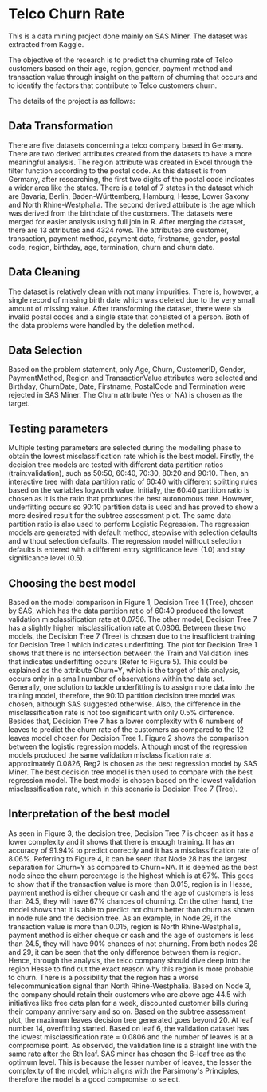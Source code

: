  #  Telco Churn Rate
This is a data mining project done mainly on SAS Miner. The dataset was extracted from Kaggle. 

The objective of the research is to predict the churning rate of Telco customers based on their age, region, gender, payment method and transaction value through insight on the pattern of churning that occurs and to identify the factors that contribute to Telco customers churn.

The details of the project is as follows: 
## Data Transformation
There are five datasets concerning a telco company based in Germany. There are two derived attributes created from the datasets to have a more meaningful analysis. The region attribute was created in Excel through the filter function according to the postal code. As this dataset is from Germany, after researching, the first two digits of the postal code indicates a wider area like the states. There is a total of 7 states in the dataset which are Bavaria, Berlin, Baden-Württemberg, Hamburg, Hesse, Lower Saxony and North Rhine-Westphalia. The second derived attribute is the age which was derived from the birthdate of the customers. The datasets were merged for easier analysis using full join in R. After merging the dataset, there are 13 attributes and 4324 rows. The attributes are customer, transaction, payment method, payment date, firstname, gender, postal code, region, birthday, age, termination, churn and churn date.
## Data Cleaning
The dataset is relatively clean with not many impurities. There is, however, a single record of missing birth date which was deleted due to the very small amount of missing value. After transforming the dataset, there were six invalid postal codes and a single state that consisted of a person. Both of the data problems were handled by the deletion method.
## Data Selection
Based on the problem statement, only Age, Churn, CustomerID, Gender, PaymentMethod, Region and TransactionValue attributes were selected and Birthday, ChurnDate, Date, Firstname, PostalCode and Termination were rejected in SAS Miner. The Churn attribute (Yes or NA) is chosen as the target.

## Testing parameters 
Multiple testing parameters are selected during the modelling phase to obtain the lowest misclassification rate which is the best model. Firstly, the decision tree models are tested with different data partition ratios (train:validation), such as 50:50, 60:40, 70:30, 80:20 and 90:10. Then, an interactive tree with data partition ratio of 60:40 with different splitting rules based on the variables logworth value. Initially, the 60:40 partition ratio is chosen as it is the ratio that produces the best autonomous tree. However, underfitting occurs so 90:10 partition data is used and has proved to show a more desired result for the subtree assessment plot. The same data partition ratio is also used to perform Logistic Regression. The regression models are generated with default method, stepwise with selection defaults and without selection defaults. The regression model without selection defaults is entered with a different entry significance level (1.0) and stay significance level (0.5).

## Choosing the best model
Based on the model comparison in Figure 1, Decision Tree 1 (Tree), chosen by SAS, which has the data partition ratio of 60:40 produced the lowest validation misclassification rate at 0.0756. The other model, Decision Tree 7 has a slightly higher misclassification rate at 0.0806. Between these two models, the Decision Tree 7 (Tree) is chosen due to the insufficient training for Decision Tree 1 which indicates underfitting. The plot for Decision Tree 1 shows that there is no intersection between the Train and Validation lines that indicates underfitting occurs (Refer to Figure 5). This could be explained as the attribute Churn=Y, which is the target of this analysis, occurs only in a small number of observations within the data set. Generally, one solution to tackle underfitting is to assign more data into the training model, therefore, the 90:10 partition decision tree model was chosen, although SAS suggested otherwise.
Also, the difference in the misclassification rate is not too significant with only 0.5% difference. Besides that, Decision Tree 7 has a lower complexity with 6 numbers of leaves to predict the churn rate of the customers as compared to the 12 leaves model chosen for Decision Tree 1. Figure 2 shows the comparison between the logistic regression models. Although most of the regression models produced the same validation misclassification rate at approximately 0.0826, Reg2 is chosen as the best regression model by SAS Miner. The best decision tree model is then used to compare with the best regression model. The best model is chosen based on the lowest validation misclassification rate, which in this scenario is Decision Tree 7 (Tree).

## Interpretation of the best model 
As seen in Figure 3, the decision tree, Decision Tree 7 is chosen as it has a lower complexity and it shows that there is enough training. It has an accuracy of 91.94% to predict correctly and it has a misclassification rate of 8.06%.
Referring to Figure 4, it can be seen that Node 28 has the largest separation for Churn=Y as compared to Churn=NA. It is deemed as the best node since the churn percentage is the highest which is at 67%. This goes to show that if the transaction value is more than 0.015, region is in Hesse, payment method is either cheque or cash and the age of customers is less than 24.5, they will have 67% chances of churning. On the other hand, the model shows that it is able to predict not churn better than churn as shown in node rule and the decision tree. As an example, in Node 29, if the transaction value is more than 0.015, region is North Rhine-Westphalia, payment method is either cheque or cash and the age of customers is less than 24.5, they will have 90% chances of not churning. From both nodes 28 and 29, it can be seen that the only difference between them is region. Hence, through the analysis, the telco company should dive deep into the region Hesse to find out the exact reason why this region is more probable to churn. There is a possibility that the region has a worse telecommunication signal than North Rhine-Westphalia. Based on Node 3, the company should retain their customers who are above age 44.5 with initiatives like free data plan for a week, discounted customer bills during their company anniversary and so on.
Based on the subtree assessment plot, the maximum leaves decision tree generated goes beyond 20. At leaf number 14, overfitting started. Based on leaf 6, the validation dataset has the lowest misclassification rate = 0.0806 and the number of leaves is at a compromise point. As observed, the validation line is a straight line with the same rate after the 6th leaf. SAS miner has chosen the 6-leaf tree as the optimum level. This is because the lesser number of leaves, the lesser the complexity of the model, which aligns with the Parsimony's Principles, therefore the model is a good compromise to select.
